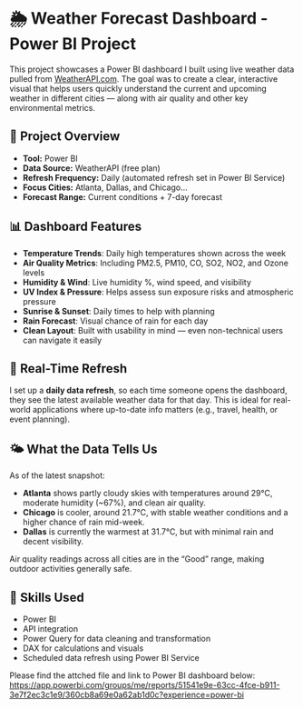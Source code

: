# 🌦️ Weather Forecast Dashboard - Power BI Project

This project showcases a Power BI dashboard I built using live weather data pulled from [WeatherAPI.com](https://www.weatherapi.com/). The goal was to create a clear, interactive visual that helps users quickly understand the current and upcoming weather in different cities — along with air quality and other key environmental metrics.

## 📌 Project Overview

- **Tool:** Power BI  
- **Data Source:** WeatherAPI (free plan)  
- **Refresh Frequency:** Daily (automated refresh set in Power BI Service)  
- **Focus Cities:** Atlanta, Dallas, and Chicago... 
- **Forecast Range:** Current conditions + 7-day forecast  

## 📊 Dashboard Features

- **Temperature Trends**: Daily high temperatures shown across the week  
- **Air Quality Metrics**: Including PM2.5, PM10, CO, SO2, NO2, and Ozone levels  
- **Humidity & Wind**: Live humidity %, wind speed, and visibility  
- **UV Index & Pressure**: Helps assess sun exposure risks and atmospheric pressure  
- **Sunrise & Sunset**: Daily times to help with planning  
- **Rain Forecast**: Visual chance of rain for each day  
- **Clean Layout**: Built with usability in mind — even non-technical users can navigate it easily  

## 🔁 Real-Time Refresh

I set up a **daily data refresh**, so each time someone opens the dashboard, they see the latest available weather data for that day. This is ideal for real-world applications where up-to-date info matters (e.g., travel, health, or event planning).

## 🌤️ What the Data Tells Us

As of the latest snapshot:
- **Atlanta** shows partly cloudy skies with temperatures around 29°C, moderate humidity (~67%), and clean air quality.
- **Chicago** is cooler, around 21.7°C, with stable weather conditions and a higher chance of rain mid-week.
- **Dallas** is currently the warmest at 31.7°C, but with minimal rain and decent visibility.

Air quality readings across all cities are in the “Good” range, making outdoor activities generally safe.

## 🧠 Skills Used

- Power BI  
- API integration  
- Power Query for data cleaning and transformation  
- DAX for calculations and visuals  
- Scheduled data refresh using Power BI Service  

Please find the attched file and link to Power BI dashboard below:  
https://app.powerbi.com/groups/me/reports/51541e9e-63cc-4fce-b911-3e7f2ec3c1e9/360cb8a69e0a62ab1d0c?experience=power-bi
